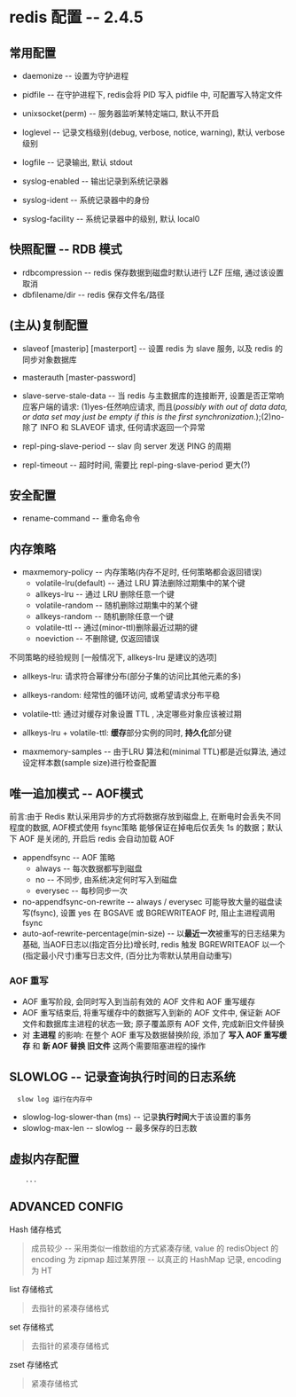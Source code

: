 ﻿# redis 配置 -- 2.4.5

## 常用配置

- daemonize  -- 设置为守护进程

- pidfile -- 在守护进程下,  redis会将 PID 写入 pidfile 中,  可配置写入特定文件

- unixsocket(perm) -- 服务器监听某特定端口,  默认不开启

- loglevel -- 记录文档级别(debug, verbose, notice, warning),  默认 verbose 级别

- logfile -- 记录输出,  默认 stdout
- syslog-enabled -- 输出记录到系统记录器
- syslog-ident -- 系统记录器中的身份
- syslog-facility -- 系统记录器中的级别,  默认 local0

## 快照配置 -- RDB 模式

- rdbcompression -- redis 保存数据到磁盘时默认进行 LZF 压缩,  通过该设置取消
- dbfilename/dir -- redis 保存文件名/路径

## (主从)复制配置

- slaveof [masterip] [masterport] -- 设置 redis 为 slave 服务,  以及 redis 的同步对象数据库
- masterauth [master-password]

- slave-serve-stale-data -- 当 redis 与主数据库的连接断开,  设置是否正常响应客户端的请求: (1)yes-任然响应请求,  而且(*possibly with out of data data, or data set may just be empty if this is the first synchronization*.);(2)no-除了 INFO 和 SLAVEOF 请求, 任何请求返回一个异常
- repl-ping-slave-period -- slav 向 server 发送 PING 的周期
- repl-timeout -- 超时时间,  需要比 repl-ping-slave-period 更大(?)

## 安全配置

- rename-command -- 重命名命令

## 内存策略

- maxmemory-policy -- 内存策略(内存不足时, 任何策略都会返回错误)
  - volatile-lru(default) -- 通过 LRU 算法删除过期集中的某个键
  - allkeys-lru -- 通过 LRU 删除任意一个键
  - volatile-random -- 随机删除过期集中的某个键
  - allkeys-random -- 随机删除任意一个键
  - volatile-ttl -- 通过(minor-ttl)删除最近过期的键
  - noeviction -- 不删除键, 仅返回错误

不同策略的经验规则 [一般情况下, allkeys-lru 是建议的选项]
- allkeys-lru: 请求符合幂律分布(部分子集的访问比其他元素的多)
- allkeys-random: 经常性的循环访问, 或希望请求分布平稳
- volatile-ttl: 通过对缓存对象设置 TTL ,  决定哪些对象应该被过期
- allkeys-lru + volatile-ttl: **缓存**部分实例的同时, **持久化**部分键

- maxmemory-samples -- 由于LRU 算法和(minimal TTL)都是近似算法,  通过设定样本数(sample size)进行检查配置

## 唯一追加模式 -- AOF模式

前言:由于 Redis 默认采用异步的方式将数据存放到磁盘上, 在断电时会丢失不同程度的数据, AOF模式使用 fsync策略 能够保证在掉电后仅丢失 1s 的数据；默认下 AOF 是关闭的, 开启后 redis 会自动加载 AOF

- appendfsync -- AOF 策略
	- always -- 每次数据都写到磁盘
	- no -- 不同步, 由系统决定何时写入到磁盘
	- everysec -- 每秒同步一次
- no-appendfsync-on-rewrite -- always / everysec 可能导致大量的磁盘读写(fsync),  设置 yes 在 BGSAVE 或 BGREWRITEAOF 时, 阻止主进程调用 fsync
- auto-aof-rewrite-percentage(min-size) -- 以**最近一次**被重写的日志结果为基础, 当AOF日志以(指定百分比)增长时, redis 触发 BGREWRITEAOF 以一个(指定最小尺寸)重写日志文件,  (百分比为零默认禁用自动重写)

### AOF 重写

- AOF 重写阶段, 会同时写入到当前有效的 AOF 文件和 AOF 重写缓存
- AOF 重写结束后, 将重写缓存中的数据写入到新的 AOF 文件中, 保证新 AOF 文件和数据库主进程的状态一致; 原子覆盖原有 AOF 文件, 完成新旧文件替换
- 对 **主进程** 的影响: 在整个 AOF 重写及数据替换阶段, 添加了 **写入 AOF 重写缓存** 和 **新 AOF 替换 旧文件** 这两个需要阻塞进程的操作

## SLOWLOG -- 记录查询执行时间的日志系统

```
  slow log 运行在内存中
```

- slowlog-log-slower-than (ms) -- 记录**执行时间**大于该设置的事务
- slowlog-max-len -- slowlog -- 最多保存的日志数

## 虚拟内存配置

```
	...
```

## ADVANCED CONFIG

Hash 储存格式
>成员较少 -- 采用类似一维数组的方式紧凑存储,  value 的 redisObject 的 encoding 为 zipmap
>超过某界限 -- 以真正的 HashMap 记录,  encoding 为 HT

list 存储格式
>去指针的紧凑存储格式

set 存储格式
>去指针的紧凑存储格式

zset 存储格式
>紧凑存储格式
